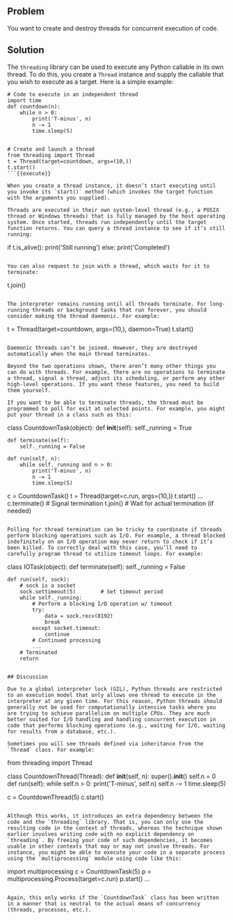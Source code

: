 ## Problem

You want to create and destroy threads for concurrent execution of code.

## Solution

The `threading` library can be used to execute any Python callable in its own thread. To do this, you create a `Thread` instance and supply the callable that you wish to execute as a target. Here is a simple example:

```
# Code to execute in an independent thread
import time
def countdown(n):
    while n > 0:
        print('T-minus', n)
        n -= 1
        time.sleep(5)


# Create and launch a thread
from threading import Thread
t = Thread(target=countdown, args=(10,))
t.start()
```{{execute}}

When you create a thread instance, it doesn’t start executing until you invoke its `start()` method (which invokes the target function with the arguments you supplied).

Threads are executed in their own system-level thread (e.g., a POSIX thread or Windows threads) that is fully managed by the host operating system. Once started, threads run independently until the target function returns. You can query a thread instance to see if it’s still running:

```
if t.is_alive():
    print('Still running')
else:
    print('Completed')
```{{execute}}

You can also request to join with a thread, which waits for it to terminate:

```
t.join()
```{{execute}}

The interpreter remains running until all threads terminate. For long-running threads or background tasks that run forever, you should consider making the thread daemonic. For example:

```
t = Thread(target=countdown, args=(10,), daemon=True)
t.start()
```{{execute}}

Daemonic threads can’t be joined. However, they are destroyed automatically when the main thread terminates.

Beyond the two operations shown, there aren’t many other things you can do with threads. For example, there are no operations to terminate a thread, signal a thread, adjust its scheduling, or perform any other high-level operations. If you want these features, you need to build them yourself.

If you want to be able to terminate threads, the thread must be programmed to poll for exit at selected points. For example, you might put your thread in a class such as this:

```
class CountdownTask(object):
    def __init__(self):
        self._running = True

    def terminate(self):
        self._running = False

    def run(self, n):
        while self._running and n > 0:
            print('T-minus', n)
            n -= 1
            time.sleep(5)

c = CountdownTask()
t = Thread(target=c.run, args=(10,))
t.start()
...
c.terminate() # Signal termination
t.join()      # Wait for actual termination (if needed)
```{{execute}}

Polling for thread termination can be tricky to coordinate if threads perform blocking operations such as I/O. For example, a thread blocked indefinitely on an I/O operation may never return to check if it’s been killed. To correctly deal with this case, you’ll need to carefully program thread to utilize timeout loops. For example:

```
class IOTask(object):
    def terminate(self):
        self._running = False

    def run(self, sock):
        # sock is a socket
        sock.settimeout(5)        # Set timeout period
        while self._running:
            # Perform a blocking I/O operation w/ timeout
            try:
                data = sock.recv(8192)
                break
            except socket.timeout:
                continue
            # Continued processing
            ...
        # Terminated
        return
```{{execute}}

## Discussion

Due to a global interpreter lock (GIL), Python threads are restricted to an execution model that only allows one thread to execute in the interpreter at any given time. For this reason, Python threads should generally not be used for computationally intensive tasks where you are trying to achieve parallelism on multiple CPUs. They are much better suited for I/O handling and handling concurrent execution in code that performs blocking operations (e.g., waiting for I/O, waiting for results from a database, etc.).

Sometimes you will see threads defined via inheritance from the `Thread` class. For example:

```
from threading import Thread

class CountdownThread(Thread):
    def __init__(self, n):
        super().__init__()
        self.n = 0
    def run(self):
        while self.n > 0:
            print('T-minus', self.n)
            self.n -= 1
            time.sleep(5)

c = CountdownThread(5)
c.start()
```{{execute}}

Although this works, it introduces an extra dependency between the code and the `threading` library. That is, you can only use the resulting code in the context of threads, whereas the technique shown earlier involves writing code with no explicit dependency on `threading`. By freeing your code of such dependencies, it becomes usable in other contexts that may or may not involve threads. For instance, you might be able to execute your code in a separate process using the `multiprocessing` module using code like this:

```
import multiprocessing
c = CountdownTask(5)
p = multiprocessing.Process(target=c.run)
p.start()
...
```{{execute}}

Again, this only works if the `CountdownTask` class has been written in a manner that is neutral to the actual means of concurrency (threads, processes, etc.).